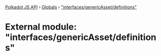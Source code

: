 [Polkadot JS API](../README.md) › [Globals](../globals.md) › ["interfaces/genericAsset/definitions"](_interfaces_genericasset_definitions_.md)

# External module: "interfaces/genericAsset/definitions"


